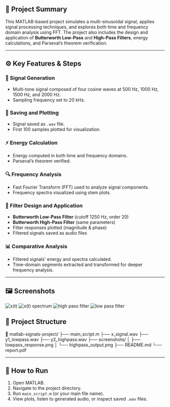 ## 🧠 Project Summary

This MATLAB-based project simulates a multi-sinusoidal signal, applies signal processing techniques, and explores both time and frequency domain analysis using FFT. The project also includes the design and application of **Butterworth Low-Pass** and **High-Pass Filters**, energy calculations, and Parseval’s theorem verification.

---

## ⚙️ Key Features & Steps

### 🎵 Signal Generation
- Multi-tone signal composed of four cosine waves at 500 Hz, 1000 Hz, 1500 Hz, and 2000 Hz.
- Sampling frequency set to 20 kHz.

### 💾 Saving and Plotting
- Signal saved as `.wav` file.
- First 100 samples plotted for visualization.

### ⚡ Energy Calculation
- Energy computed in both time and frequency domains.
- Parseval’s theorem verified.

### 🔍 Frequency Analysis
- Fast Fourier Transform (FFT) used to analyze signal components.
- Frequency spectra visualized using stem plots.

### 🧰 Filter Design and Application
- **Butterworth Low-Pass Filter** (cutoff 1250 Hz, order 20)
- **Butterworth High-Pass Filter** (same parameters)
- Filter responses plotted (magnitude & phase)
- Filtered signals saved as audio files

### 📊 Comparative Analysis
- Filtered signals' energy and spectra calculated.
- Time-domain segments extracted and transformed for deeper frequency analysis.

---

## 🖼️ Screenshots
 
![x(t)](https://github.com/user-attachments/assets/7e676581-78a3-413f-9210-7d175270fe09)
![x(t) spectrum](https://github.com/user-attachments/assets/db4d10f6-ab41-4cf5-ae7c-36735f48ee04)
![high pass filter](https://github.com/user-attachments/assets/4f1654c7-00cb-4615-a9d6-c918378c64c7)
![low pass filter](https://github.com/user-attachments/assets/8f110bca-e608-496c-8d1d-f2b22fe5474c)


## 📁 Project Structure

📂 matlab-signals-project/
├── main_script.m
├── x_signal.wav
├── y1_lowpass.wav
├── y2_highpass.wav
├── screenshots/
│ ├── lowpass_response.png
│ └── highpass_output.png
├── README.md
└── report.pdf

---


## 📌 How to Run

1. Open MATLAB.
2. Navigate to the project directory.
3. Run `main_script.m` (or your main file name).
4. View plots, listen to generated audio, or inspect saved `.wav` files.
